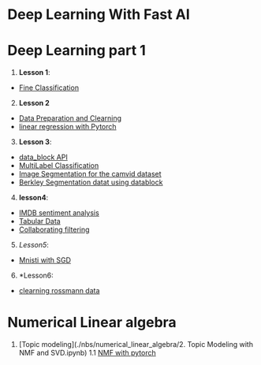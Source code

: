 # Deep Learning With Fast AI #

# Deep Learning part 1
1. **Lesson 1**:
  * [Fine Classification](./nbs/dl1/Lesson1_Baseball_Cricket.ipynb)
2. **Lesson 2**
  * [Data Preparation and Clearning]( ./nbs/dl1/Lesson2_data_cleaning_preparation.ipynb )
  * [linear regression with Pytorch]( ./nbs/dl1/Lesson2.2_torch_introduction_autograd.ipynb )
3. **Lesson 3**:
  * [data_block API](./nbs/dl1/Lesson3_DataBlock_API.ipynb)
  * [MultiLabel Classification](./nbs/dl1/Lesson3_Multi_label_classification.ipynb)
  * [Image Segmentation for the camvid dataset](./nbs/dl1/Lesson3_Camvid.ipynb)
  * [Berkley Segmentation datat using datablock](./nbs/dl1/Lesson3_Edge_Detection.ipynb)

4. **lesson4**:
  * [IMDB sentiment analysis](./nbs/dl1/Lesson3_IMDB.ipynb)
  * [Tabular Data](./nbs/dl1/Lesson4_tabular.ipynb)
  * [Collaborating filtering](./nbs/dl1/Lesson4_Collaborative_Filtering.ipynb)

5. *Lesson5*:
  * [Mnisti with SGD](../my_repo/nbs/dl1/Lesson5-SGD-MNIST.ipynb)

6. *Lesson6:
  * [clearning rossmann data](./nbs/dl1/lesson6-rossman-data-clean.ipynb)


# Numerical Linear algebra
1. [Topic modeling](./nbs/numerical_linear_algebra/2. Topic Modeling with NMF and SVD.ipynb)
1.1 [NMF with pytorch](./nbs/numerical_linear_algebra/Lesson2_Application_NMF_numpy_torch.ipynb)
